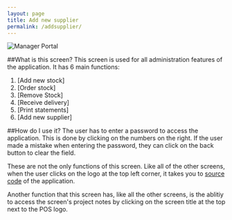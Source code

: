 ```yaml
---
layout: page
title: Add new supplier 
permalink: /addsupplier/
---
```

![Manager Portal](http://i.imgur.com/VHhoYlJ.jpg)

##What is this screen?
This screen is used for all administration features of the application. It has 6 main functions: 

1. [Add new stock]
2. [Order stock]
3. [Remove Stock]
4. [Receive delivery]
5. [Print statements]
6. [Add new supplier]

##How do I use it?
The user has to enter a password to access the application. This is done by clicking on the numbers on the right. If the user made a mistake when entering the password, they can click on the back button to clear the field. 


These are not the only functions of this screen. Like all of the other screens, when the user clicks on the logo at the top left corner, it takes you to [source code](https://github.com/iggnoreza/PointOfSaleSystem) of the application. 

Another function that this screen has, like all the other screens, is the ablitiy to access the screen's project notes by clicking on the screen title at the top next to the POS logo.